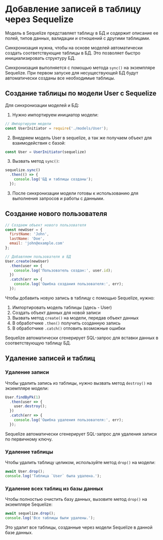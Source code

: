 # Добавление записей в таблицу через Sequelize

Модель в Sequelize представляет таблицу в БД и содержит описание ее полей, типов данных, валидации и отношений с другими таблицами. 

Синхронизация нужна, чтобы на основе моделей автоматически создать соответствующие таблицы в БД. Это позволяет быстро инициализировать структуру БД.

Синхронизация выполняется с помощью метода `sync()` на экземпляре Sequelize. При первом запуске для несуществующей БД будут автоматически созданы все необходимые таблицы.

## Создание таблицы по модели User с Sequelize

Для синхронизации моделей и БД:

1. Нужно импортируем инициатор модели:

```js
// Импортируем модели
const UserInitiator = require('./models/User');
```

2. Внедряем модель User в sequelize, а так же получаем объект для взаимодействия с базой:

```js
const User = UserInitiator(sequelize) 
```

3. Вызвать метод `sync()`:

```js
sequelize.sync()
  .then(() => {
    console.log('БД и таблицы созданы'); 
  });
```

3. После синхронизации модели готовы к использованию для выполнения запросов и работы с данными.

## Создание нового пользователя

```js
// Создаем объект нового пользователя
const newUser = {
  firstName: 'John',
  lastName: 'Doe',
  email: 'john@example.com'
};

// Добавляем пользователя в БД
User.create(newUser)
  .then(user => {
    console.log('Пользователь создан:', user.id);
  })
  .catch(err => {
    console.log('Ошибка создания пользователя:', err); 
  });
```

Чтобы добавить новую запись в таблицу с помощью Sequelize, нужно:

1. Импортировать модель таблицы (здесь - User)
2. Создать объект данных для новой записи  
3. Вызвать метод `create()` на модели, передав объект данных
4. В обработчике `.then()` получить созданную запись
5. В обработчике `.catch()` отловить возможные ошибки

Sequelize автоматически сгенерирует SQL-запрос для вставки данных в соответствующую таблицу БД.

## Удаление записей и таблиц

### Удаление записи

Чтобы удалить запись из таблицы, нужно вызвать метод `destroy()` на экземпляре модели:

```js
User.findByPk(1)
  .then(user => {
    user.destroy(); 
  })
  .catch(err => {
    console.log('Ошибка удаления пользователя:', err);
  });
```

Sequelize автоматически сгенерирует SQL-запрос для удаления записи по первичному ключу.


### Удаление таблицы 

Чтобы удалить таблицу целиком, используйте метод `drop()` на модели:

```js
await User.drop();
console.log('Таблица `User` была удалена.');
```

### Удаление всех таблиц из базы данных

Чтобы полностью очистить базу данных, вызовите метод `drop()` на экземпляре Sequelize:

```js
await sequelize.drop(); 
console.log('Все таблицы были удалены.');
```

Это удалит все таблицы, созданные через модели Sequelize в данной базе данных.

